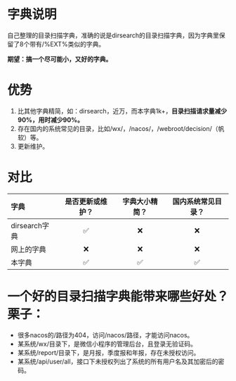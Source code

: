 # 字典说明

自己整理的目录扫描字典，准确的说是dirsearch的目录扫描字典，因为字典里保留了8个带有/%EXT%类似的字典。

**期望：搞一个尽可能小，又好的字典。**

# 优势
1. 比其他字典精简，如：dirsearch，近万，而本字典1k+，**目录扫描请求量减少90%，用时减少90%。**
2. 存在国内的系统常见的目录，比如/wx/，/nacos/，/webroot/decision/（帆软）等。
3. 更新维护。

# 对比

| 字典            | 是否更新或维护？ | 字典大小精简？ | 国内系统常见目录？ |
|:-------------------|:--------:|:------:|:--------:|
| dirsearch字典      |    ✅     |   ❌    |    ❌     |
| 网上的字典 |    ❌     |   ❌    |    ❌     |
| 本字典           |    ✅     |   ✅    |    ✅     |

# 一个好的目录扫描字典能带来哪些好处？栗子：

- 很多nacos的/路径为404，访问/nacos/路径，才能访问nacos。
- 某系统/wx/目录下，是微信小程序的管理后台，且登录无验证码。
- 某系统/report/目录下，是月报，季度报和年报，存在未授权访问。
- 某系统/api/user/all，接口下未授权列出了系统的所有用户名及其加密后的密码。
